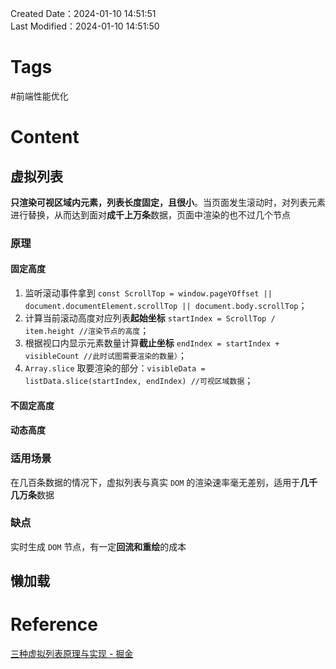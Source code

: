 Created Date：2024-01-10 14:51:51  
Last Modified：2024-01-10 14:51:50

# Tags

#前端性能优化

# Content

## 虚拟列表

**只渲染可视区域内元素，列表长度固定，且很小**。当页面发生滚动时，对列表元素进行替换，从而达到面对**成千上万条**数据，页面中渲染的也不过几个节点

### 原理

#### 固定高度

1. 监听滚动事件拿到 `const ScrollTop = window.pageYOffset || document.documentElement.scrollTop || document.body.scrollTop`；
2. 计算当前滚动高度对应列表**起始坐标** `startIndex = ScrollTop / item.height //渲染节点的高度`；
3. 根据视口内显示元素数量计算**截止坐标** `endIndex = startIndex + visibleCount //此时试图需要渲染的数量）`；
4. `Array.slice` 取要渲染的部分：`visibleData = listData.slice(startIndex, endIndex) //可视区域数据`；

#### 不固定高度

#### 动态高度

### 适用场景

在几百条数据的情况下，虚拟列表与真实 `DOM` 的渲染速率毫无差别，适用于**几千几万条**数据

### 缺点

实时生成 `DOM` 节点，有一定**回流和重绘**的成本

## 懒加载

# Reference

[三种虚拟列表原理与实现 - 掘金](https://juejin.cn/post/7232856799170805820)
